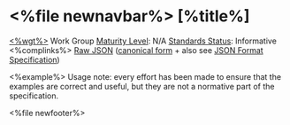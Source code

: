 &lt;%file newnavbar%&gt;
\[%title%\]
===========

[&lt;%wgt%&gt;](%3C%wg%%3E) Work Group
[Maturity Level](versions.html#maturity): N/A
[Standards Status](versions.html#std-process): Informative
&lt;%complinks%&gt;
[Raw JSON](%3C%prettyname%%3E) ([canonical form](%3C%canonicalname%%3E) + also see [JSON Format Specification](json.html))

&lt;%example%&gt;
Usage note: every effort has been made to ensure that the examples are correct and useful, but they are not a normative part of the specification.

&lt;%file newfooter%&gt;
